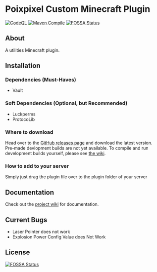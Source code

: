 # Poixpixel Custom Minecraft Plugin

[![CodeQL](https://github.com/ahmadk953/Poixpixel-Custom/actions/workflows/codeql.yml/badge.svg?branch=master)](https://github.com/ahmadk953/Poixpixel-Custom/actions/workflows/codeql.yml)
[![Maven Compile](https://github.com/ahmadk953/Poixpixel-Custom/actions/workflows/maven.yml/badge.svg)](https://github.com/ahmadk953/Poixpixel-Custom/actions/workflows/maven.yml)
[![FOSSA Status](https://app.fossa.com/api/projects/git%2Bgithub.com%2Fahmadk953%2FPoixpixel-Custom.svg?type=shield)](https://app.fossa.com/projects/git%2Bgithub.com%2Fahmadk953%2FPoixpixel-Custom?ref=badge_shield)

## About

A utilities Minecraft plugin.

## Installation

### Dependencies (Must-Haves)

- Vault

### Soft Dependencies (Optional, but Recommended)

- Luckperms
- ProtocoLib

### Where to download

Head over to the [GitHub releases page](https://github.com/ahmadk953/Poixpixel-Custom/releases) and download the latest version. Pre-made devlopment builds are not yet available. To compile and run development builds yourself, please see [the wiki](https://github.com/ahmadk953/Poixpixel-Custom/wiki).

### How to add to your server

Simply just drag the plugin file over to the plugin folder of your server

## Documentation

Check out the [project wiki](https://github.com/ahmadk953/Poixpixel-Custom/wiki) for documentation.

## Current Bugs

 - Laser Pointer does not work
 - Explosion Power Config Value does Not Work


## License
[![FOSSA Status](https://app.fossa.com/api/projects/git%2Bgithub.com%2Fahmadk953%2FPoixpixel-Custom.svg?type=large)](https://app.fossa.com/projects/git%2Bgithub.com%2Fahmadk953%2FPoixpixel-Custom?ref=badge_large)
